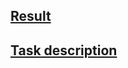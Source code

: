 ## [Result](https://yoshirolas.github.io/test-beatdev/)

## [Task description](https://github.com/yoshirolas/test/blob/master/info.txt)